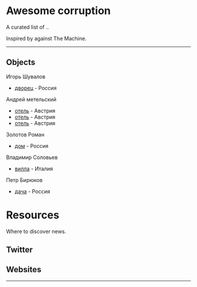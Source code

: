 # Awesome corruption

A curated list of ..

Inspired by against The Machine.

---

## Objects

Игорь Шувалов
* [дворец](https://github.com/awesome-corruption/main/tree/master/data/shuvalov/objects/mcv3) - Россия

Андрей метельский
* [отель](https://github.com/awesome-corruption/main/blob/master/herrenanger/readme.md) - Австрия
* [отель](https://github.com/awesome-corruption/main/blob/master/untere/readme.md) - Австрия
* [отель](https://github.com/awesome-corruption/main/blob/master/objects/ried/readme.md) - Австрия

Золотов Роман
* [дом](https://github.com/awesome-corruption/main/blob/master/objects/zolbar/readme.md) - Россия

Владимир Соловьев
* [вилла](https://github.com/awesome-corruption/main/blob/master/objects/vladimir-solovev-villa/readme.md) - Италия

Петр Бирюков
* [дача](https://github.com/awesome-corruption/main/blob/master/objects/petr-biryukov-dacha/readme.md) - Россия

# Resources

Where to discover news.


## Twitter


## Websites


- - -
